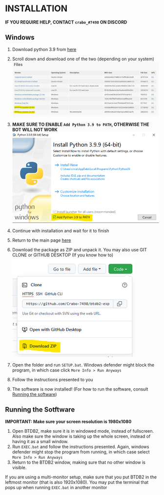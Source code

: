 INSTALLATION
============

**IF YOU REQUIRE HELP, CONTACT `crabo_#7498` ON DISCORD**

## Windows

1. Download python 3.9 from [here](https://www.python.org/downloads/release/python-399/)
2. Scroll down and download one of the two (depending on your system)
![alt](images/img0002.png)<br>

3. **MAKE SURE TO ENABLE `Add Python 3.9 to PATH`, OTHERWISE THE BOT WILL NOT WORK**
![alt](images/img0001.png)<br>

4. Continue with installation and wait for it to finish
5. Return to the main page [here](https://github.com/Crabo-7498/btdb2-exp-grinder)
6. Download the package as ZIP and unpack it. You may also use GIT CLONE or GITHUB DESKTOP (If you know how to)
![alt](images/img0003.png)<br>

7. Open the folder and run `SETUP.bat`. Windows defender might block the program, in which case click `More Info > Run Anyways`
8. Follow the instructions presented to you
9. The software is now installed! (For how to run the software, consult [Running the software](#running-the-software))<br>

## Running the Sotftware

**IMPORTANT: Make sure your screen resolution is 1980x1080**

1. Open BTDB2, make sure it is in windowed mode, instead of fullscreen. Also make sure the window is taking up the whole screen, instead of having it as a small window.
2. Run `EXEC.bat` and follow the instructions presented. Again, windows defender might stop the program from running, in which case select `More Info > Run Anyways`
3. Return to the BTDB2 window, making sure that no other window is visible.

If you are using a multi-monitor setup, make sure that you put BTDB2 in the leftmost monitor (that is also 1920x1080). You may put the terminal that pops up when running `EXEC.bat` in another monitor